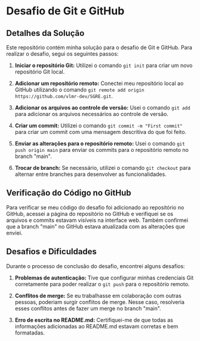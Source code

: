 # Desafio de Git e GitHub

## Detalhes da Solução

Este repositório contém minha solução para o desafio de Git e GitHub. Para realizar o desafio, segui os seguintes passos:

1. **Iniciar o repositório Git:** Utilizei o comando `git init` para criar um novo repositório Git local.

2. **Adicionar um repositório remoto:** Conectei meu repositório local ao GitHub utilizando o comando `git remote add origin https://github.com/vlmr-dev/SGRE.git`.

3. **Adicionar os arquivos ao controle de versão:** Usei o comando `git add` para adicionar os arquivos necessários ao controle de versão.

4. **Criar um commit:** Utilizei o comando `git commit -m "First commit"` para criar um commit com uma mensagem descritiva do que foi feito.

5. **Enviar as alterações para o repositório remoto:** Usei o comando `git push origin main` para enviar os commits para o repositório remoto no branch "main".

6. **Trocar de branch:** Se necessário, utilizei o comando `git checkout` para alternar entre branches para desenvolver as funcionalidades.

## Verificação do Código no GitHub

Para verificar se meu código do desafio foi adicionado ao repositório no GitHub, acessei a página do repositório no GitHub e verifiquei se os arquivos e commits estavam visíveis na interface web. Também confirmei que a branch "main" no GitHub estava atualizada com as alterações que enviei.

## Desafios e Dificuldades

Durante o processo de conclusão do desafio, encontrei alguns desafios:

1. **Problemas de autenticação:** Tive que configurar minhas credenciais Git corretamente para poder realizar o `git push` para o repositório remoto.

2. **Conflitos de merge:** Se eu trabalhasse em colaboração com outras pessoas, poderiam surgir conflitos de merge. Nesse caso, resolveria esses conflitos antes de fazer um merge no branch "main".

3. **Erro de escrita no README.md:** Certifiquei-me de que todas as informações adicionadas ao README.md estavam corretas e bem formatadas.